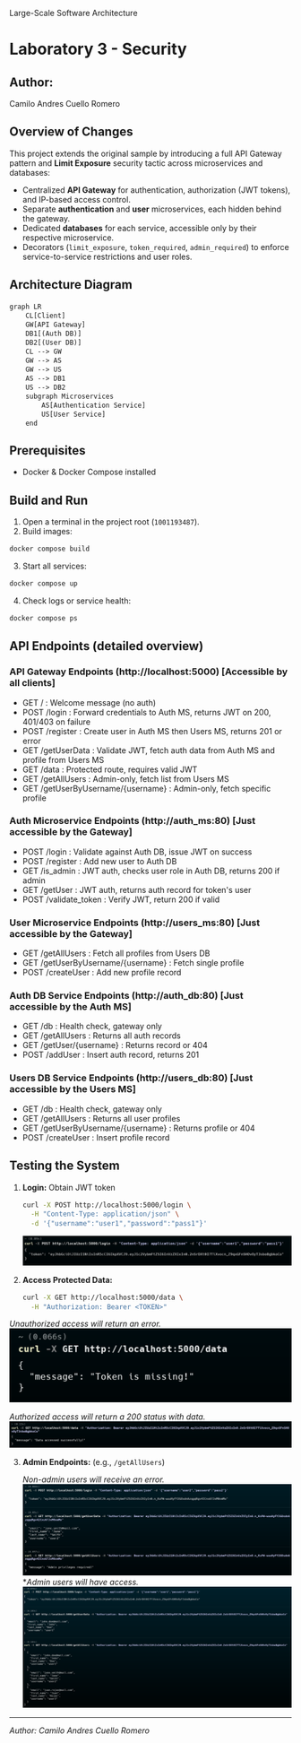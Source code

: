 
 Large-Scale Software Architecture
# Laboratory 3 - Security

## Author:
 Camilo Andres Cuello Romero

## Overview of Changes
This project extends the original sample by introducing a full API Gateway pattern and **Limit Exposure** security tactic across microservices and databases:

- Centralized **API Gateway** for authentication, authorization (JWT tokens), and IP-based access control.
- Separate **authentication** and **user** microservices, each hidden behind the gateway.
- Dedicated **databases** for each service, accessible only by their respective microservice.
- Decorators (`limit_exposure`, `token_required`, `admin_required`) to enforce service-to-service restrictions and user roles.

## Architecture Diagram
```mermaid
graph LR
	CL[Client]
    GW[API Gateway]
    DB1[(Auth DB)]
    DB2[(User DB)]
	CL --> GW
    GW --> AS
    GW --> US
    AS --> DB1
    US --> DB2
	subgraph Microservices
		AS[Authentication Service]
		US[User Service]
	end
```

## Prerequisites
- Docker & Docker Compose installed

## Build and Run
1. Open a terminal in the project root (`1001193487`).
2. Build images:
```bash
docker compose build
```
3. Start all services:
```bash
docker compose up
```
4. Check logs or service health:
```bash
docker compose ps
```


## API Endpoints (detailed overview)
### API Gateway Endpoints (http://localhost:5000) [Accessible by all clients]
- GET / : Welcome message (no auth)
- POST /login : Forward credentials to Auth MS, returns JWT on 200, 401/403 on failure
- POST /register : Create user in Auth MS then Users MS, returns 201 or error
- GET /getUserData : Validate JWT, fetch auth data from Auth MS and profile from Users MS
- GET /data : Protected route, requires valid JWT
- GET /getAllUsers : Admin-only, fetch list from Users MS
- GET /getUserByUsername/{username} : Admin-only, fetch specific profile

### Auth Microservice Endpoints (http://auth_ms:80) [Just accessible by the Gateway]
- POST /login : Validate against Auth DB, issue JWT on success
- POST /register : Add new user to Auth DB
- GET /is_admin : JWT auth, checks user role in Auth DB, returns 200 if admin
- GET /getUser : JWT auth, returns auth record for token's user
- POST /validate_token : Verify JWT, return 200 if valid

### User Microservice Endpoints (http://users_ms:80) [Just accessible by the Gateway]
- GET /getAllUsers : Fetch all profiles from Users DB
- GET /getUserByUsername/{username} : Fetch single profile
- POST /createUser : Add new profile record

### Auth DB Service Endpoints (http://auth_db:80) [Just accessible by the Auth MS]
- GET /db : Health check, gateway only
- GET /getAllUsers : Returns all auth records
- GET /getUser/{username} : Returns record or 404
- POST /addUser : Insert auth record, returns 201

### Users DB Service Endpoints (http://users_db:80) [Just accessible by the Users MS]
- GET /db : Health check, gateway only
- GET /getAllUsers : Returns all user profiles
- GET /getUserByUsername/{username} : Returns profile or 404
- POST /createUser : Insert profile record

## Testing the System
1. **Login:** Obtain JWT token
   ```bash
   curl -X POST http://localhost:5000/login \
     -H "Content-Type: application/json" \
     -d '{"username":"user1","password":"pass1"}'
   ```
   
   
   ![Login Screenshot](images/image.png)

2. **Access Protected Data:**
   ```bash
   curl -X GET http://localhost:5000/data \
     -H "Authorization: Bearer <TOKEN>"
   ```

*Unauthorized access will return an error.*
   ![Data Access Screenshot UA](images/image-2.png)

*Authorized access will return a 200 status with data.*
   ![Data Access Screenshot](images/image-1.png)

3. **Admin Endpoints:** (e.g., `/getAllUsers`)
   
   *Non-admin users will receive an error.*
   ![Admin Endpoint Error](images/image-3.png)
   **Admin users will have access.*
   ![Admin Endpoint Screenshot](images/image-4.png)


---
*Author: Camilo Andres Cuello Romero*